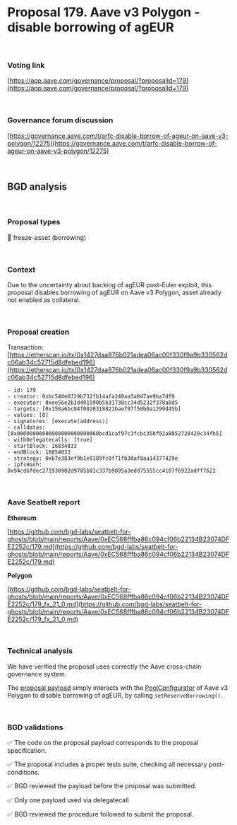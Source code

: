 # Proposal 179. Aave v3 Polygon - disable borrowing of agEUR

<br>

### Voting link

[https://app.aave.com/governance/proposal/?proposalId=179](https://app.aave.com/governance/proposal/?proposalId=179)

<br>

### Governance forum discussion

[https://governance.aave.com/t/arfc-disable-borrow-of-ageur-on-aave-v3-polygon/12275](https://governance.aave.com/t/arfc-disable-borrow-of-ageur-on-aave-v3-polygon/12275)

<br>

## BGD analysis

<br>

### Proposal types

:ice_cube: freeze-asset (borrowing)

<br>

### Context

Due to the uncertainty about backing of agEUR post-Euler exploit, this proposal disables borrowing of agEUR on Aave v3 Polygon, asset already not enabled as collateral.


<br>

### Proposal creation

Transaction: [https://etherscan.io/tx/0x1427daa876b021adea06ac00f330f9a9b330562dc06ab34c52715d8dfebed196](https://etherscan.io/tx/0x1427daa876b021adea06ac00f330f9a9b330562dc06ab34c52715d8dfebed196)

```
- id: 179
- creator: 0xbc540e0729b732fb14afa240aa5a047ae9ba7df0
- executor: 0xee56e2b3d491590b5b31738cc34d5232f378a8d5
- targets: [0x158a6bc04f0828318821bae797f50b0a1299d45b]
- values: [0]
- signatures: [execute(address)]
- calldatas: [0x00000000000000000000000060bcd1caf97c3fcbc35bf92a8852728420c34fb5]
- withDelegatecalls: [true]
- startBlock: 16834833
- endBlock: 16854033
- strategy: 0xb7e383ef9b1e9189fc0f71fb30af8aa14377429e
- ipfsHash: 0x94cd6fdec271930902d9785b81c337b9895a3edd75555cc4107f6922adff7622
```

<br>

### Aave Seatbelt report

**Ethereum**

[https://github.com/bgd-labs/seatbelt-for-ghosts/blob/main/reports/Aave/0xEC568fffba86c094cf06b22134B23074DFE2252c/179.md](https://github.com/bgd-labs/seatbelt-for-ghosts/blob/main/reports/Aave/0xEC568fffba86c094cf06b22134B23074DFE2252c/179.md)

**Polygon**

[https://github.com/bgd-labs/seatbelt-for-ghosts/blob/main/reports/Aave/0xEC568fffba86c094cf06b22134B23074DFE2252c/179_fx_21_0.md](https://github.com/bgd-labs/seatbelt-for-ghosts/blob/main/reports/Aave/0xEC568fffba86c094cf06b22134B23074DFE2252c/179_fx_21_0.md)

<br>

### Technical analysis

We have verified the proposal uses correctly the Aave cross-chain governance system.

The [proposal payload](https://polygonscan.com/address/0x60bcd1caf97c3fcbc35bf92a8852728420c34fb5#code#F15#L1) simply interacts with the [PoolConfigurator](https://polygonscan.com/address/0x8145eddDf43f50276641b55bd3AD95944510021E) of Aave v3 Polygon to disable borrowing of agEUR, by calling `setReserveBorrowing()`.


<br>

### BGD validations

:white_check_mark: The code on the proposal payload corresponds to the proposal specification.

:white_check_mark: The proposal includes a proper tests suite, checking all necessary post-conditions.

:white_check_mark: BGD reviewed the payload before the proposal was submitted.

:white_check_mark: Only one payload used via delegatecall

:white_check_mark: BGD reviewed the procedure followed to submit the proposal.
